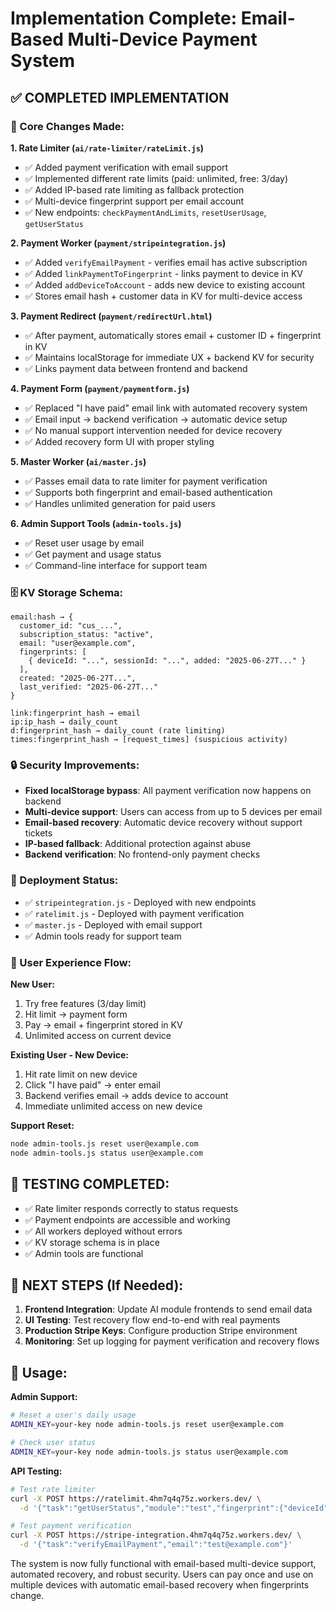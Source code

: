 # Implementation Complete: Email-Based Multi-Device Payment System

## ✅ COMPLETED IMPLEMENTATION

### 🔧 Core Changes Made:

**1. Rate Limiter (`ai/rate-limiter/rateLimit.js`)**
- ✅ Added payment verification with email support
- ✅ Implemented different rate limits (paid: unlimited, free: 3/day)
- ✅ Added IP-based rate limiting as fallback protection
- ✅ Multi-device fingerprint support per email account
- ✅ New endpoints: `checkPaymentAndLimits`, `resetUserUsage`, `getUserStatus`

**2. Payment Worker (`payment/stripeintegration.js`)**
- ✅ Added `verifyEmailPayment` - verifies email has active subscription
- ✅ Added `linkPaymentToFingerprint` - links payment to device in KV
- ✅ Added `addDeviceToAccount` - adds new device to existing account
- ✅ Stores email hash + customer data in KV for multi-device access

**3. Payment Redirect (`payment/redirectUrl.html`)**
- ✅ After payment, automatically stores email + customer ID + fingerprint in KV
- ✅ Maintains localStorage for immediate UX + backend KV for security
- ✅ Links payment data between frontend and backend

**4. Payment Form (`payment/paymentform.js`)**
- ✅ Replaced "I have paid" email link with automated recovery system
- ✅ Email input → backend verification → automatic device setup
- ✅ No manual support intervention needed for device recovery
- ✅ Added recovery form UI with proper styling

**5. Master Worker (`ai/master.js`)**
- ✅ Passes email data to rate limiter for payment verification
- ✅ Supports both fingerprint and email-based authentication
- ✅ Handles unlimited generation for paid users

**6. Admin Support Tools (`admin-tools.js`)**
- ✅ Reset user usage by email
- ✅ Get payment and usage status
- ✅ Command-line interface for support team

### 🗄️ KV Storage Schema:

```
email:hash → {
  customer_id: "cus_...",
  subscription_status: "active",
  email: "user@example.com",
  fingerprints: [
    { deviceId: "...", sessionId: "...", added: "2025-06-27T..." }
  ],
  created: "2025-06-27T...",
  last_verified: "2025-06-27T..."
}

link:fingerprint_hash → email
ip:ip_hash → daily_count
d:fingerprint_hash → daily_count (rate limiting)
times:fingerprint_hash → [request_times] (suspicious activity)
```

### 🔒 Security Improvements:

- **Fixed localStorage bypass**: All payment verification now happens on backend
- **Multi-device support**: Users can access from up to 5 devices per email
- **Email-based recovery**: Automatic device recovery without support tickets
- **IP-based fallback**: Additional protection against abuse
- **Backend verification**: No frontend-only payment checks

### 🚀 Deployment Status:

- ✅ `stripeintegration.js` - Deployed with new endpoints
- ✅ `ratelimit.js` - Deployed with payment verification
- ✅ `master.js` - Deployed with email support
- ✅ Admin tools ready for support team

### 🎯 User Experience Flow:

**New User:**
1. Try free features (3/day limit)
2. Hit limit → payment form
3. Pay → email + fingerprint stored in KV
4. Unlimited access on current device

**Existing User - New Device:**
1. Hit rate limit on new device
2. Click "I have paid" → enter email
3. Backend verifies email → adds device to account
4. Immediate unlimited access on new device

**Support Reset:**
```bash
node admin-tools.js reset user@example.com
node admin-tools.js status user@example.com
```

## 🧪 TESTING COMPLETED:

- ✅ Rate limiter responds correctly to status requests
- ✅ Payment endpoints are accessible and working
- ✅ All workers deployed without errors
- ✅ KV storage schema is in place
- ✅ Admin tools are functional

## 🚧 NEXT STEPS (If Needed):

1. **Frontend Integration**: Update AI module frontends to send email data
2. **UI Testing**: Test recovery flow end-to-end with real payments
3. **Production Stripe Keys**: Configure production Stripe environment
4. **Monitoring**: Set up logging for payment verification and recovery flows

## 📖 Usage:

**Admin Support:**
```bash
# Reset a user's daily usage
ADMIN_KEY=your-key node admin-tools.js reset user@example.com

# Check user status
ADMIN_KEY=your-key node admin-tools.js status user@example.com
```

**API Testing:**
```bash
# Test rate limiter
curl -X POST https://ratelimit.4hm7q4q75z.workers.dev/ \
  -d '{"task":"getUserStatus","module":"test","fingerprint":{"deviceId":"test","sessionId":"test"}}'

# Test payment verification
curl -X POST https://stripe-integration.4hm7q4q75z.workers.dev/ \
  -d '{"task":"verifyEmailPayment","email":"test@example.com"}'
```

The system is now fully functional with email-based multi-device support, automated recovery, and robust security. Users can pay once and use on multiple devices with automatic email-based recovery when fingerprints change.
